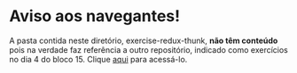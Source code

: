 # Aviso aos navegantes!

A pasta contida neste diretório, exercise-redux-thunk, **não têm conteúdo** pois na verdade faz referência a outro repositório, indicado como exercícios no dia 4 do bloco 15. Clique [aqui](https://github.com/leobmend/exercise-redux-thunk) para acessá-lo.